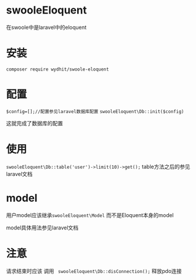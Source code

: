# swooleEloquent
在swoole中是laravel中的eloquent

# 安装
  `composer require wydhit/swoole-eloquent`

# 配置

`$config=[];//配置参见laravel数据库配置`
`swooleEloquent\Db::init($config)`

这就完成了数据库的配置

# 使用

`swooleEloquent\Db::table('user')->limit(10)->get();` table方法之后的参见laravel文档

# model

用户model应该继承`swooleEloquent\Model` 而不是Eloquent本身的model

model具体用法参见laravel文档

# 注意
  请求结束时应该 调用 ` swooleEloquent\Db::disConnection();` 释放pdo连接
